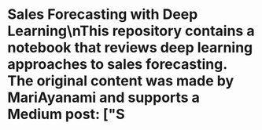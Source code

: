 # Sales Forecasting with Deep Learning\nThis repository contains a notebook that reviews deep learning approaches to sales forecasting. The original content was made by MariAyanami and supports a Medium post: ["S